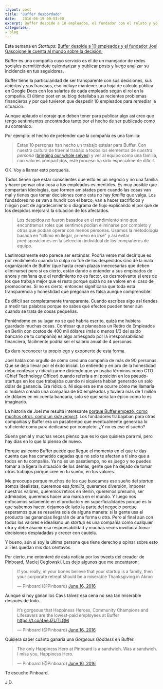 ```yaml
---
layout: post
title: "Buffer desbordado"
date:   2016-06-19 09:53:00
excerpt: Buffer despide a 10 empleados, el fundador con el relato y yo con los comentarios.
categories:
- blog
---
```


Esta semana en *Startups*: [Buffer despide a 10 empleados y el fundador Joel Gascoigne le cuenta al mundo sobre la decisión.][buffer-link]

Buffer es una compañía cuyo servicio es el de un manejador de redes sociales permitiéndote calendarizar y publicar posts y luego analizar su incidencia en tus seguidores.

Buffer tiene la particularidad de ser transparente con sus decisiones, sus aciertos y sus fracasos, eso incluye mantener una hoja de cálculo pública en Google Docs con los salarios de cada empleado según el rol en la compañía. El último post en su blog detallaba sus recientes problemas financieros y por qué tuvieron que despedir 10 empleados para remediar la situación.

Aunque aplaudo el coraje que deben tener para publicar algo así creo que tengo sentimientos encontrados tanto por el hecho de ser publicado como su contenido.

Por ejemplo: el hecho de pretender que la compañía es una familia:

> Estas 10 personas han hecho un trabajo estelar para Buffer. Con nuestra cultura de traer al trabajo a todos los elementos de *nuestra persona* ([bringing our whole selves][lnk-whole]) y ver al equipo como una familia, con valores compartidos, este proceso ha sido especialmente difícil.

OK. Voy a llamar esto porquería. 

Todos tienen que estar conscientes que esto es un negocio y no una familia y hacer pensar otra cosa a tus empleados es mentirles. Es muy posible que compartan ideologías, que formen amistades pero cuando las cosas van mal y tienes que tomar decisiones como esta no hay *familia* que valga. Los fundadores no se van a hundir con el barco, van a hacer sacrificios y ningún post de agradecimiento o diagrama de flujo explicando el por qué de los despidos mejorará la situación de los afectados.

> Los despidos no fueron basados en el rendimiento sino que encontramos roles que sentimos podían eliminarse por completo y otros que podían operar con menos personas. Usamos la metodología basada en "último en llegar, primero en irse" y así evitar predisposiciones en la selección individual de los compañeros de equipo.

Lastimosamente esto parece ser estándar. Podría verse mal decir que es por rendimiento cuando la culpa no fue de los despedidos sino de la mala organización de Buffer (que hasta crean plazas innecesarias que deben eliminarse) pero si es cierto, están dando a entender a sus empleados de ahora y mañana que el rendimiento no es factor, es desmotivante si eres de los que trabaja mejor que el resto porque quizá no se valore en el caso de promociones. Si no es cierto, entonces significaría que toda esta transparencia y honestidad que pregonan es falsa aunque comprensible.

Es difícil ser completamente transparente. Cuando escribes algo así tiendes a medir tus palabras porque no sabes qué efectos pueden tener aún cuando se trata de cosas pequeñas.

Poniéndome en su lugar no sé qué habría escrito, quizá me hubiera guardado muchas cosas. Confesar que planeabas un Retiro de Empleados en Berlín con costos de 400 mil dólares (más o menos 1/3 del saldo bancario de tu compañía) es algo arriesgado por la irresponsabilidad financiera, fácilmente podría ser el salario anual de 4 personas. 

Es duro reconocer tu propio ego y exponerte de esta forma.

Joel habla con orgullo de cómo creó una compañía de más de 90 personas. Que se dejó llevar por el éxito inicial. Lo entiendo y en pro de la honestidad debo confesar y ridiculizarme diciendo que yo usaba términos como CTO (Chief Technology Officer) cuando refería a mi posición en los pseudo-startups en los que trabajaba cuando ni siquiera habían generado un solo dólar de ganancia. Era ridículo. Ni siquiera se me ocurre cómo me llamaría si hubiera creado una compañía de 90 empleados y tuviera más de 1 millón de dólares en mi cuenta bancaria, solo sé que sería tan épico como lo es imaginario.

La historia de Joel me resulta interesante [porque Buffer empezó, como muchos otros, como un *side project*][lnk-side]. Los fundadores trabajaban para otras compañías y Buffer era un pasatiempo que eventualmente generaba lo suficiente como para dedicarse por completo. ¿Y no es ese el sueño? 

Suena genial y muchas veces pienso que es lo que quisiera para mí, pero hay días en lo que lo pienso de nuevo.

Porque así como Buffer puede que llegue el momento en el que te das cuenta que has cometido cagadas que no solo te afectan a tí sino que a todos en tu compañía. Ya no es un pasatiempo, no es juego y no puedes tomar a la ligera la situación de los demás, gente que ha dejado de tomar otros trabajos porque cree en tu sueño, en tus valores.

Me preocupa porque muchos de los que buscamos ese sueño del *startup* somos idealistas, queremos esa *familia*, queremos diversión, imponer nuestros valores, queremos retiros en Berlín, queremos presumir, ser admirados, queremos hacer una marca en el mundo. Y luego nos enfocamos solamente en el producto y en superficialidades porque es lo que sabemos hacer, dejamos de lado la parte del negocio porque esperamos que se resuelva sola de alguna manera: si la gente usa el producto las ganancias llegarán de una forma u otra. Pero al final aún con todos los valores e idealismo un *startup* es una compañía como cualquier otra y debe asumir esa responsabilidad y muchas veces involucra tomar decisiones despiadadas y crecer con cautela.

Y bueno, aún si soy la última persona que tiene derecho a opinar sobre esto allí les quedan mis dos centavos. 

Por cierto, me ententeré de esta noticia por los tweets del creador de [Pinboard][lnk-pinboard], Maciej Cegłowski. Les dejo algunos que me encantaron:

<blockquote class="twitter-tweet" data-lang="en"><p lang="en" dir="ltr">If you really, in your bones believe that your startup is a family, then your corporate retreat should be a miserable Thanksgiving in Akron</p>&mdash; Pinboard (@Pinboard) <a href="https://twitter.com/Pinboard/status/743587003447418880">June 16, 2016</a></blockquote>
<script async src="//platform.twitter.com/widgets.js" charset="utf-8"></script>

Aunque si hoy ganan los Cavs talvez esa cena no sea tan miserable después de todo.

<blockquote class="twitter-tweet" data-lang="en"><p lang="en" dir="ltr">It’s gorgeous that Happiness Heroes, Community Champions and Lifesavers are the lowest-paid employees at Buffer <a href="https://t.co/4eeJZUTLGM">https://t.co/4eeJZUTLGM</a></p>&mdash; Pinboard (@Pinboard) <a href="https://twitter.com/Pinboard/status/743588525669392384">June 16, 2016</a></blockquote>
<script async src="//platform.twitter.com/widgets.js" charset="utf-8"></script>

Quisiera saber cuánto ganaría una *Gorgeous Goddess* en Buffer.

<blockquote class="twitter-tweet" data-lang="en"><p lang="en" dir="ltr">The only Happiness Hero at Pinboard is a sandwich. Was a sandwich. I miss you, Happiness Hero.</p>&mdash; Pinboard (@Pinboard) <a href="https://twitter.com/Pinboard/status/743590006631981057">June 16, 2016</a></blockquote>
<script async src="//platform.twitter.com/widgets.js" charset="utf-8"></script>

Te escucho Pinboard.

J.D.

[buffer-link]: https://open.buffer.com/layoffs-and-moving-forward/
[lnk-whole]: https://open.buffer.com/wholeness/
[lnk-side]: http://joel.is/the-dream-forms-over-time/
[lnk-pinboard]: https://pinboard.in/